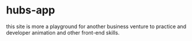 # hubs-app
this site is more a playground for another business venture to practice and developer animation and other front-end skills. 
